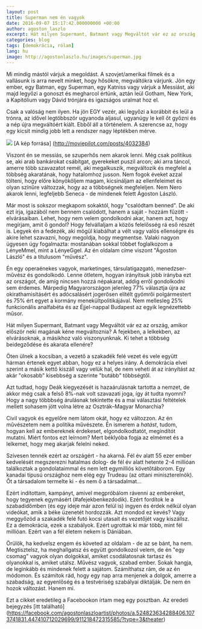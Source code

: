 ```yaml
---
layout: post
title: Superman nem én vagyok
date: 2016-09-07 15:17:42.000000000 +00:00
author: agoston_laszlo
excerpt: Hát milyen Supermant, Batmant vagy Megváltót vár ez az ország, amikor először neki magának kéne megváltoznia? A fejekben, a lelkekben, az elvárásoknak, a másikhoz való viszonyunknak. Ki tehet a többség beidegződése és akarata ellenére?
categories: blog
tags: [demokrácia, rólam]
lang: hu
image: http://agostonlaszlo.hu/images/superman.jpg
---
```


Mi mindig mástól várjuk a megoldást. A szovjet/amerikai filmek és a vallásunk is arra nevelt minket, hogy hősökre, megváltókra várjunk. Jön egy ember, egy Batman, egy Superman, egy Katniss vagy várjuk a Messiást, aki majd legyőzi a gonoszt és megharcol értünk, aztán leül Gotham, New York, a Kapitólium vagy Dávid trónjára és igazságos uralmat hoz el.

Csak a valóság nem ilyen. Ha jön EGY vezér, aki legyőzi a korábbit és leül a trónra, az idővel legtöbbször ugyanoda aljasul, ugyanúgy le kell őt győzni és a nép újra megváltóért kiált. Ebből áll a történelem. A szerencse az, hogy egy kicsit mindig jobb lett a rendszer nagy léptékben mérve.

![]({{site.baseurl}}/images/superman.jpg)
[A kép forrása] (http://moviepilot.com/posts/4032384)

Viszont én se messiás, se szuperhős nem akarok lenni. Még csak politikus se, aki arab bankárokat csábítgat, gyerekeket puszil arcon; aki arra táncol, amerre több szavazatot remél, aki megalkuszik, megváltozik és megfelel a többség akaratának, hogy hatalomhoz jusson. Nem fogok éveket azzal tölteni, hogy előre könyököljem magam, kicsináljam az ellenfeleimet és olyan színűre változzak, hogy az a többségnek megfeleljen. Nem Nero akarok lenni, legfeljebb Seneca - de mindenek felett Ágoston László.

Már most is sokszor megkapom sokaktól, hogy "csalódtam benned". De aki ezt írja, igazából nem bennem csalódott, hanem a saját - hozzám fűzött - elvárásaiban. Lehet, hogy nem velem gondolkodni akar, hanem azt, hogy megírjam, amit ő gondol? Hogy felvállaljam a közös felelősség rá eső részét is. Legyek én a fedezék, aki mögül kiabálhat a vélt vagy valós ellenségre és akire lehet szavazni, hogy megoldja, hogy megmentse. Valaki nagyon ügyesen úgy fogalmazta: mostanában sokkal többet foglalkozom a LényeMmel, mint a LényeGgel. Az én oldalam címe viszont "Ágoston László" és a titulusom "művész".

Én egy operaénekes vagyok, marketinges, társulatigazgató, menedzser-művész és gondolkodó. Lenne ötletem, hogyan irányítsuk jobb irányba ezt az országot, de amíg nincsen hozzá népakarat, addig erről gondolkodni sem érdemes. Márpedig Magyarországon jelenleg 77% választja újra az okirathamisításért és adócsalásért jogerősen elítélt gyömrői polgármestert és 75% ért egyet a kormány menekültpolitikájával. Nem mellesleg 25% funkcionális analfabéta és az Éjjel-nappal Budapest az egyik legnézettebb műsor.

Hát milyen Supermant, Batmant vagy Megváltót vár ez az ország, amikor először neki magának kéne megváltoznia? A fejekben, a lelkekben, az elvárásoknak, a másikhoz való viszonyunknak. Ki tehet a többség beidegződése és akarata ellenére?

Öten ülnek a kocsiban, a vezető a szakadék felé vezet és vele együtt hárman értenek egyet abban, hogy ez a helyes irány. A demokrácia elvei szerint a másik kettő kiszáll vagy velük hal, de nem veheti át az irányítást az akár "okosabb" kisebbség a szerinte "butább" többségtől.

Azt tudtad, hogy Deák kiegyezését is hazaárulásnak tartotta a nemzet, de akkor még csak a felső 8%-nak volt szavazati joga, így át tudta nyomni? Hogy a nagy többbség árulásnak tekintette és a mai választási feltételek mellett sohasem jött volna létre az Osztrák–Magyar Monarchia?

Civil vagyok és egyelőre nem látom okát, hogy ez változzon. Az én művészetem nem a politika művészete. Én ismerem a _hatást_, tudom, hogyan kell az embereknek érdekeset, elgondolkodtatót, megindítót mutatni. Miért fontos ezt leírnom? Mert
béklyóba fogja az elmémet és a lelkemet, hogy meg akarjak felelni neked.

Szívesen tennék ezért az országért - ha akarná. Fél év alatt 55 ezer ember kedvelését megszerezni hatalmas dolog- de fél év alatt hetente 2-4 millióan találkoztak a gondolataimmal és nem lett egymilliós követőtáborom. Egy kanadai típusú országhoz nem elég egy Trudeau (az ottani miniszterelnök). Őt a társadalom termelte ki - és nem ő a társadalmat...

Ezért indítottam, kampányt, amivel megpróbálom rávenni az embereket, hogy tegyenek egymásért (#afejekbenkezdodik). Ezért fordítok le a szabadidőmben (és egy ideje már azon felül is) ingyen és érdek nélkül olyan videókat, amik a béke üzenetét hordozzák. Azt mondod ez kevés? Vagy meggyőzöd a szakadék felé futó kocsi utasait és vezetőjét vagy kiszállsz. Ez a demokrácia, ezek a szabályok. Ezért ugrottak ki már több, mint fél millióan. Ezért van a fél életem nekem is Dániában.

Örülök, ha kedvelsz engem és követed az oldalam - de az se bánt, ha nem. Megtisztelsz, ha meghallgatsz és együtt gondolkozol velem, de én "egy csomag" vagyok olyan dolgokkal, amiket csodálatosnak tartasz és olyanokkal is, amiket utálsz. Művész vagyok, szabad ember. Sokak hangja, de leginkább és mindenek felett a sajátom.
Számíthatsz rám, de az én módomon. És számítok rád, hogy egy nap arra menjenek a dolgok, amerre a szabadság, az egyenlőség és a testvériség szabályai diktálják. De nem én hozok változást. Hanem mi.

Ezt a cikket eredetileg a Facebookon írtam meg egy posztban. Az eredeti bejegyzés [itt található] (https://facebook.com/agostonlaszloartist/photos/a.524823634288406.1073741831.447410712029699/911218472315585/?type=3&theater)
